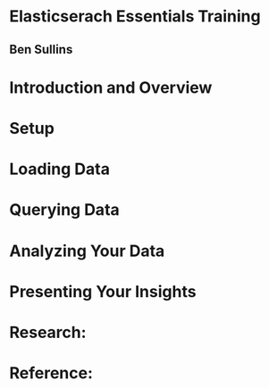 # Elasticserach Essentials Training
## Ben Sullins

# Introduction and Overview

# Setup

# Loading Data

# Querying Data

# Analyzing Your Data

# Presenting Your Insights

# Research:

# Reference:
